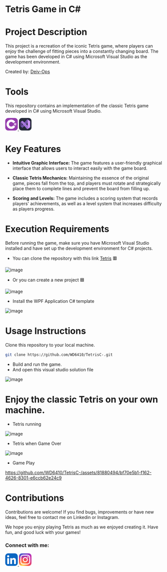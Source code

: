 # Tetris Game in C#
# Project Description

This project is a recreation of the iconic Tetris game, where players can enjoy the challenge of fitting pieces into a constantly changing board. The game has been developed in C# using Microsoft Visual Studio as the development environment.

Created by: [Deiv-Ops](https://github.com/WD6410)

# Tools
This repository contains an implementation of the classic Tetris game developed in C# using Microsoft Visual Studio.
<p align="left">
  <a href="https://www.cprogramming.com/" target="_blank" rel="noreferrer">
    <img src="https://raw.githubusercontent.com/tandpfun/skill-icons/e67133bc60d96561bc247dfbc3eece0a897285c8/icons/CS.svg" alt="c#" width="40" height="40"/>
  </a>
<a href="https://code.visualstudio.com/" target="_blank" rel="noreferrer"> <img src="https://raw.githubusercontent.com/tandpfun/skill-icons/e67133bc60d96561bc247dfbc3eece0a897285c8/icons/VisualStudio-Dark.svg" alt="visual" width="40" height="40"/> 
</a>
 </p>

# Key Features
* **Intuitive Graphic Interface:** The game features a user-friendly graphical interface that allows users to interact easily with the game board.

* **Classic Tetris Mechanics:** Maintaining the essence of the original game, pieces fall from the top, and players must rotate and strategically place them to complete lines and prevent the board from filling up.

* **Scoring and Levels:** The game includes a scoring system that records players' achievements, as well as a level system that increases difficulty as players progress.

# Execution Requirements
Before running the game, make sure you have Microsoft Visual Studio installed and have set up the development environment for C# projects.

* You can clone the repository with this link [Tetris](https://github.com/WD6410/TetrisC-) 🟥

![image](https://github.com/WD6410/TetrisC-/assets/81880494/c5fc2c31-8792-4641-92af-3ac6e70bdf8c)

* Or you can create a new project 🟦
  
![image](https://github.com/WD6410/TetrisC-/assets/81880494/c80ab377-cc96-46d3-bfa8-e79f33aaa093)

* Install the WPF Application C# template
  
![image](https://github.com/WD6410/TetrisC-/assets/81880494/40127187-d411-4f7f-bec7-12e9e0f06f7d)

# Usage Instructions
Clone this repository to your local machine.

```bash
git clone https://github.com/WD6410/TetrisC-.git
```
* Build and run the game.
* And open this visual studio solution file

![image](https://github.com/WD6410/TetrisC-/assets/81880494/8cf5ad4a-c6d2-43e5-8888-76275dbbbdc8)

# Enjoy the classic Tetris on your own machine.
* Tetris running

![image](https://github.com/WD6410/TetrisC-/assets/81880494/4b828b28-20f9-4a19-bc75-02b10c502ea9)

* Tetris when Game Over

![image](https://github.com/WD6410/TetrisC-/assets/81880494/5db9908f-085b-44da-9cfa-e280e4b1ee4a)

* Game Play
  
https://github.com/WD6410/TetrisC-/assets/81880494/bf70e5b1-f162-4626-8301-e6ccb62e24c9


# Contributions
Contributions are welcome! If you find bugs, improvements or have new ideas, feel free to contact me on Linkedin or Instagram.

We hope you enjoy playing Tetris as much as we enjoyed creating it. Have fun, and good luck with your games!

<h3 align="left">Connect with me:</h3>
<p align="left">
  <a href="https://www.linkedin.com/in/david-gonz%C3%A1lez-tamayo/" target="_blank" rel="noreferrer">
    <img src="https://raw.githubusercontent.com/tandpfun/skill-icons/de91fca307a83d75fc5b1f6ce24540454acead41/icons/LinkedIn.svg" alt="Linkedin" width="40" height="40"/>
  </a>
    <a href="https://www.instagram.com/davidgonza0326/" target="_blank" rel="noreferrer">
    <img src="https://raw.githubusercontent.com/tandpfun/skill-icons/e67133bc60d96561bc247dfbc3eece0a897285c8/icons/Instagram.svg" alt="Instagram" width="40" height="40"/>
  </a>
</p>
